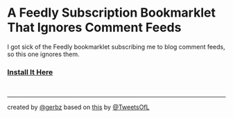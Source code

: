 # A Feedly Subscription Bookmarklet That Ignores Comment Feeds

I got sick of the Feedly bookmarklet subscribing me to blog comment feeds, so this one ignores them.

### [Install It Here](http://gerbz.github.io/feedly-bookmarklet)

<br>

---
created by [@gerbz](http://twitter.com/gerbz)
based on [this](http://lucileblogs.com/blog/how-to-install-feedly-bookmarklet/) by [@TweetsOfL](https://twitter.com/TweetsOfL)